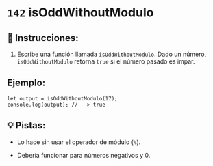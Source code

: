 # `142` isOddWithoutModulo

## 📝 Instrucciones:

1. Escribe una función llamada `isOddWithoutModulo`. Dado un número, `isOddWithoutModulo` retorna `true` si el número pasado es impar.

## Ejemplo:

```Js
let output = isOddWithoutModulo(17);
console.log(output); // --> true
```

## 💡 Pistas:

+ Lo hace sin usar el operador de módulo (`%`). 

+ Debería funcionar para números negativos y 0.